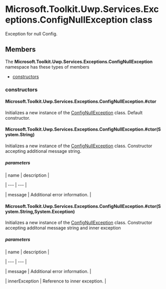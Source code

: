
# Microsoft.Toolkit.Uwp.Services.Exceptions.ConfigNullException class

Exception for null Config.

## Members

The **Microsoft.Toolkit.Uwp.Services.Exceptions.ConfigNullException** namespace has these types of members

* [constructors](#constructors)

### constructors

#### Microsoft.Toolkit.Uwp.Services.Exceptions.ConfigNullException.#ctor

Initializes a new instance of the [ConfigNullException](T_Microsoft_Toolkit_Uwp_Services_Exceptions_ConfigNullException) class.            Default constructor.

#### Microsoft.Toolkit.Uwp.Services.Exceptions.ConfigNullException.#ctor(System.String)

Initializes a new instance of the [ConfigNullException](T_Microsoft_Toolkit_Uwp_Services_Exceptions_ConfigNullException) class.            Constructor accepting additional message string.

##### parameters




| name | description |

| --- | --- |

| message | Additional error information. |

#### Microsoft.Toolkit.Uwp.Services.Exceptions.ConfigNullException.#ctor(System.String,System.Exception)

Initializes a new instance of the [ConfigNullException](T_Microsoft_Toolkit_Uwp_Services_Exceptions_ConfigNullException) class.            Constructor accepting additonal message string and inner exception

##### parameters




| name | description |

| --- | --- |

| message | Additional error information. |

| innerException | Reference to inner exception. |
